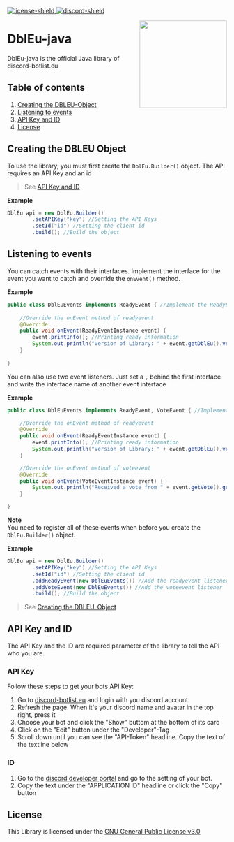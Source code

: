 [discord-invite]: https://discord.gg/2Pang7t9vr
[license]: https://github.com/MauricePascal/DblEu-java/blob/main/LICENSE
[faq]: https://github.com/DV8FromTheWorld/JDA/wiki/10\)-FAQ
[troubleshooting]: https://github.com/DV8FromTheWorld/JDA/wiki/19\)-Troubleshooting
[discord-shield]: https://discord.com/api/guilds/645357850893221918/widget.png
[faq-shield]: https://img.shields.io/badge/Wiki-FAQ-blue.svg
[troubleshooting-shield]: https://img.shields.io/badge/Wiki-Troubleshooting-red.svg
[license-shield]: https://img.shields.io/badge/License-GPL3.0-green.svg
[ ![license-shield][] ][license]
[ ![discord-shield][] ][discord-invite]
<!-- [ ![faq-shield] ][faq] -->
<!-- [ ![troubleshooting-shield] ][troubleshooting] -->

<img align="right" src="https://cdn.discord-botlist.eu/pictures/logo.png" height="200" width="200">

# DblEu-java
DblEu-java is the official Java library of discord-botlist.eu

## Table of contents
1. [Creating the DBLEU-Object](#creating-the-dbleu-object)
2. [Listening to events](#listening-to-events)
3. [API Key and ID](#api-key-and-id)
4. [License](#license)

## Creating the DBLEU Object
To use the library, you must first create the `DblEu.Builder()` object.
The API requires an API Key and an id
> See [API Key and ID](#api-key-and-id)

**Example**
````java
DblEu api = new DblEu.Builder()
        .setAPIKey("key") //Setting the API Keys
        .setId("id") //Setting the client id
        .build(); //Build the object
````

## Listening to events
You can catch events with their interfaces. Implement the interface for the event you want to catch and override the `onEvent()` method.

**Example**
````java
public class DblEuEvents implements ReadyEvent { //Implement the ReadyEvent interface
    
    //Override the onEvent method of readyevent
    @Override
    public void onEvent(ReadyEventInstance event) {
        event.printInfo(); //Printing ready information
        System.out.println("Version of Library: " + event.getDblEu().version()); //Printing the Library-Version
    }
    
}
````

You can also use two event listeners. Just set a `,` behind the first interface and write the interface name of another event interface

**Example**
````java
public class DblEuEvents implements ReadyEvent, VoteEvent { //Implement the ReadyEvent interface and VoteEvent Interface

    //Override the onEvent method of readyevent
    @Override
    public void onEvent(ReadyEventInstance event) {
        event.printInfo(); //Printing ready information
        System.out.println("Version of Library: " + event.getDblEu().version()); //Printing the Library-Version
    }

    //Override the onEvent method of voteevent
    @Override
    public void onEvent(VoteEventInstance event) {
        System.out.println("Received a vote from " + event.getVote().getVoter().getName() + " (" + event.getVote().getVoter().getId() + ")"); //Printing information
    }

}
````

**Note**<br>
You need to register all of these events when before you create the `DblEu.Builder()` object.

**Example**
````java
DblEu api = new DblEu.Builder()
        .setAPIKey("key") //Setting the API Keys
        .setId("id") //Setting the client id
        .addReadyEvent(new DblEuEvents()) //Add the readyevent listener
        .addVoteEvent(new DblEuEvents()) //Add the voteevent listener
        .build(); //Build the object
````
> See [Creating the DBLEU-Object](#creating-the-dbleu-object)

## API Key and ID
The API Key and the ID are required parameter of the library to tell the API who you are.

### API Key
Follow these steps to get your bots API Key:
1. Go to [discord-botlist.eu](https://discord-botlist.eu) and login with you discord account.
2. Refresh the page. When it's your discord name and avatar in the top right, press it
3. Choose your bot and click the "Show" buttom at the bottom of its card
4. Click on the "Edit" button under the "Developer"-Tag
5. Scroll down until you can see the "API-Token" headline. Copy the text of the textline below

### ID
1. Go to the [discord developer portal](https://discord.com/developers) and go to the setting of your bot. 
2. Copy the text under the "APPLICATION ID" headline or click the "Copy" button

## License
This Library is licensed under the [GNU General Public License v3.0](https://github.com/MauricePascal/DblEu-java/blob/main/LICENSE)
